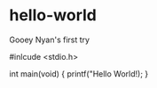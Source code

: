 # hello-world
Gooey Nyan's first try

#inlcude <stdio.h>

int main(void)
{
    printf("Hello World!);
}
